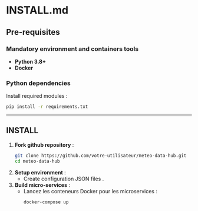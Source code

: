 # INSTALL.md

## Pre-requisites

### Mandatory environment and containers tools

- **Python 3.8+**
- **Docker** 

###  Python dependencies

Install required modules :
```bash
pip install -r requirements.txt
```

---

## INSTALL

1. **Fork github repository** :
    ```bash
    git clone https://github.com/votre-utilisateur/meteo-data-hub.git
    cd meteo-data-hub
    ```
2. **Setup environment** :
    - Create configuration JSON files .
3. **Build micro-services** :
    - Lancez les conteneurs Docker pour les microservices :
      ```bash
      docker-compose up
      ```
